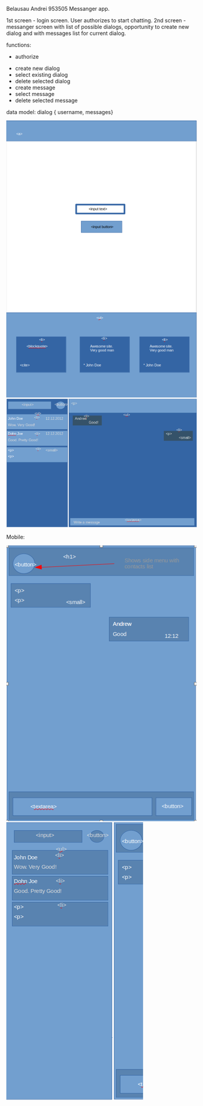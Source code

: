 Belausau Andrei 953505
Messanger app.

1st screen - login screen. User authorizes to start chatting.
2nd screen - messanger screen with list of possible dialogs, opportunity to create new dialog and with messages list for current dialog.

functions:
  * authorize
  - create new dialog
  - select existing dialog
  - delete selected dialog
  - create message
  - select message
  - delete selected message

data model: dialog { username, messages}

![img1](https://github.com/Andrushens/ITandDDP-1/blob/lab2/Screenshot%20from%202022-05-09%2000-31-25.png?raw=true)
![img2](https://github.com/Andrushens/ITandDDP-1/blob/lab2/Screenshot%20from%202022-05-09%2000-31-42.png?raw=true)

Mobile:

![img3](https://github.com/Andrushens/ITandDDP-1/blob/lab2/Screenshot%20from%202022-05-09%2001-00-47.png?raw=true)
![img4](https://github.com/Andrushens/ITandDDP-1/blob/lab2/Screenshot%20from%202022-05-09%2000-58-49.png?raw=true)
